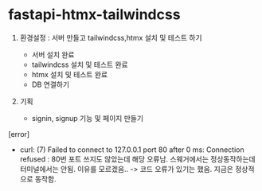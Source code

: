 # fastapi-htmx-tailwindcss

1. 환경설정 : 서버 만들고 tailwindcss,htmx 설치 및 테스트 하기  
    - 서버 설치 완료  
    - tailwindcss 설치 및 테스트 완료
    - htmx 설치 및 테스트 완료
    - DB 연결하기
    
2. 기획
    - signin, signup 기능 및 페이지 만들기
    

[error]  
 - curl: (7) Failed to connect to 127.0.0.1 port 80 after 0 ms: Connection refused : 80번 포트 쓰지도 않았는데 해당 오류남. 스웨거에서는 정상동작하는데 터미널에서는 안됨. 이유를 모르겠음..  -> 코드 오류가 있기는 했음. 지금은 정상적으로 동작함.  